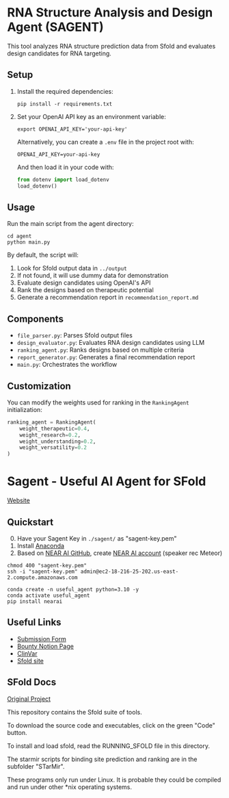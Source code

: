 # RNA Structure Analysis and Design Agent (SAGENT)

This tool analyzes RNA structure prediction data from Sfold and evaluates design candidates for RNA targeting.

## Setup

1. Install the required dependencies:
   ```
   pip install -r requirements.txt
   ```

2. Set your OpenAI API key as an environment variable:
   ```
   export OPENAI_API_KEY='your-api-key'
   ```
   
   Alternatively, you can create a `.env` file in the project root with:
   ```
   OPENAI_API_KEY=your-api-key
   ```
   
   And then load it in your code with:
   ```python
   from dotenv import load_dotenv
   load_dotenv()
   ```

## Usage

Run the main script from the agent directory:

```
cd agent
python main.py
```

By default, the script will:
1. Look for Sfold output data in `../output`
2. If not found, it will use dummy data for demonstration
3. Evaluate design candidates using OpenAI's API
4. Rank the designs based on therapeutic potential
5. Generate a recommendation report in `recommendation_report.md`

## Components

- `file_parser.py`: Parses Sfold output files
- `design_evaluator.py`: Evaluates RNA design candidates using LLM
- `ranking_agent.py`: Ranks designs based on multiple criteria
- `report_generator.py`: Generates a final recommendation report
- `main.py`: Orchestrates the workflow

## Customization

You can modify the weights used for ranking in the `RankingAgent` initialization:

```python
ranking_agent = RankingAgent(
    weight_therapeutic=0.4,
    weight_research=0.2,
    weight_understanding=0.2,
    weight_versatility=0.2
)
```

# Sagent - Useful AI Agent for SFold

[Website](https://aso-frontend.vercel.app/)

## Quickstart
0. Have your Sagent Key in `./sagent/` as "sagent-key.pem"
1. Install [Anaconda](https://www.anaconda.com/download/success)
2. Based on [NEAR AI GitHub](https://github.com/nearai/nearai?tab=readme-ov-file#log-in),
create [NEAR AI account](https://wallet.near.org/) (speaker rec Meteor)

```
chmod 400 "sagent-key.pem"
ssh -i "sagent-key.pem" admin@ec2-18-216-25-202.us-east-2.compute.amazonaws.com

conda create -n useful_agent python=3.10 -y
conda activate useful_agent
pip install nearai
```

## Useful Links

- [Submission Form](https://docs.google.com/forms/d/e/1FAIpQLSebTq_Md0PwklTTNhr-zdidkk6Y45VeQ_kefyJrqJGnaVjsaA/viewform)
- [Bounty Notion Page](https://near-foundation.notion.site/Useful-Agent-Hackathon-Bounty-Board-1b3da22d7b6480049c88d19c52c16260)
- [ClinVar](https://www.ncbi.nlm.nih.gov/clinvar/)
- [Sfold site](https://sfold.wadsworth.org/cgi-bin/index.pl)

## SFold Docs

[Original Project](https://github.com/Ding-RNA-Lab/Sfold)

This repository contains the Sfold suite of tools.

To download the source code and executables, click on the green "Code" button.

To install and load sfold, read the RUNNING_SFOLD file in this directory.

The starmir scripts for binding site prediction and ranking are in the subfolder
"STarMir".

These programs only run under Linux.  It is probable they could be compiled
and run under other *nix operating systems.

